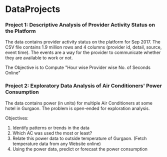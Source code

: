 # DataProjects

### Project 1: Descriptive Analysis of Provider Activity Status on the Platform

The data contains provider activity status on the platform for Sep 2017. The CSV file contains 1.9 million rows and 4 columns (provider id, detail, source, event time). The events are a way for the provider to communicate whether they are available to work or not.

The Objective is to Compute "Hour wise Provider wise No. of Seconds Online"

### Project 2: Exploratory Data Analysis of Air Conditioners' Power Consumption

The data contains power (in units) for multiple Air Conditioners at some hotel in Gurgaon. The problem is open-ended for exploration analysis.

Objectives:
  1) Identify patterns or trends in the data
  2) Which AC was used the most or least?
  3) Relate this power data to outside temperature of Gurgaon. (Fetch temperature data from any Website online)
  4) Using the power data, predict or forecast the power consumption
